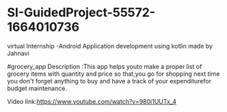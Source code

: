 # SI-GuidedProject-55572-1664010736
virtual Internship -Android Application development using kotlin
made by Jahnavi

#grocery_app
Description :This app helps youto make a proper list of grocery items with quantity and price so that,you go for shopping next time you don't forget anything to buy and have a track of your expenditurefor budget maintenance.





Video link:https://www.youtube.com/watch?v=980i1UUTx_4
